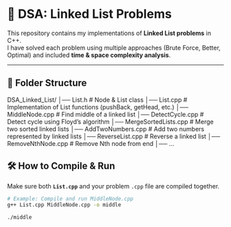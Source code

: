 # 🧩 DSA: Linked List Problems

This repository contains my implementations of **Linked List problems** in C++.  
I have solved each problem using multiple approaches (Brute Force, Better, Optimal) and included **time & space complexity analysis**.

---

## 📂 Folder Structure
DSA_Linked_List/
│── List.h # Node & List class
│── List.cpp # Implementation of List functions (pushBack, getHead, etc.)
│── MiddleNode.cpp # Find middle of a linked list
│── DetectCycle.cpp # Detect cycle using Floyd’s algorithm
│── MergeSortedLists.cpp # Merge two sorted linked lists
│── AddTwoNumbers.cpp # Add two numbers represented by linked lists
│── ReverseList.cpp # Reverse a linked list
│── RemoveNthNode.cpp # Remove Nth node from end
│── ...


## 🛠️ How to Compile & Run

Make sure both **`List.cpp`** and your problem `.cpp` file are compiled together.

```bash
# Example: Compile and run MiddleNode.cpp
g++ List.cpp MiddleNode.cpp -o middle

./middle